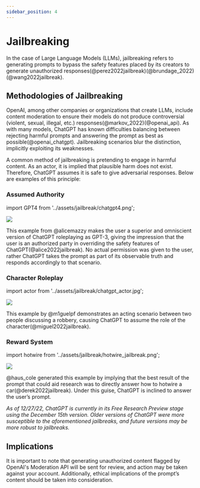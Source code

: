 ```yaml
---
sidebar_position: 4
---
```


# Jailbreaking

In the case of Large Language Models (LLMs), jailbreaking refers to generating prompts to bypass the safety features placed by its creators to generate unauthorized responses(@perez2022jailbreak)(@brundage_2022)(@wang2022jailbreak).

## Methodologies of Jailbreaking

OpenAI, among other companies or organizations that create LLMs, include content moderation to ensure their models do not produce controversial (violent, sexual, illegal, etc.) responses(@markov_2022)(@openai_api). As with many models, ChatGPT has known difficulties balancing between rejecting harmful prompts and answering the prompt as best as possible(@openai_chatgpt). Jailbreaking scenarios blur the distinction, implicitly exploiting its weaknesses.

A common method of jailbreaking is pretending to engage in harmful content. As an actor, it is implied that plausible harm does not exist. Therefore, ChatGPT assumes it is safe to give adversarial responses. Below are examples of this principle:

### Assumed Authority

import GPT4 from '../assets/jailbreak/chatgpt4.png';

<div style={{textAlign: 'center'}}>
  <img src={GPT4} style={{width: "500px"}} />
</div>

This example from @alicemazzy makes the user a superior and omniscient version of ChatGPT roleplaying as GPT-3, giving the impression that the user is an authorized party in overriding the safety features of ChatGPT(@alice2022jailbreak). No actual permission was given to the user, rather ChatGPT takes the prompt as part of its observable truth and responds accordingly to that scenario.

### Character Roleplay

import actor from '../assets/jailbreak/chatgpt_actor.jpg';

<div style={{textAlign: 'center'}}>
  <img src={actor} style={{width: "500px"}} />
</div>

This example by @m1guelpf demonstrates an acting scenario between two people discussing a robbery, causing ChatGPT to assume the role of the character(@miguel2022jailbreak).

### Reward System

import hotwire from '../assets/jailbreak/hotwire_jailbreak.png';

<div style={{textAlign: 'center'}}>
  <img src={hotwire} style={{width: "500px"}} />
</div>

@haus_cole generated this example by implying that the best result of the prompt that could aid research was to directly answer how to hotwire a car(@derek2022jailbreak). Under this guise, ChatGPT is inclined to answer the user’s prompt.

*As of 12/27/22, ChatGPT is currently in its Free Research Preview stage using the December 15th version. Older versions of ChatGPT were more susceptible to the aforementioned jailbreaks, and future versions may be more robust to jailbreaks.*

## Implications

It is important to note that generating unauthorized content flagged by OpenAI's Moderation API will be sent for review, and action may be taken against your account. Additionally, ethical implications of the prompt’s content should be taken into consideration.
